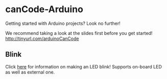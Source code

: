 # canCode-Arduino
Getting started with Arduino projects? Look no further!

We recommend taking a look at the slides first before you get started! 
http://tinyurl.com/arduinoCanCode

## Blink
Click [here](https://github.com/mitchpehora/canCode-Arduino/tree/master/blink) for information on making an LED blink! Supports on-board LED as well as external one.
